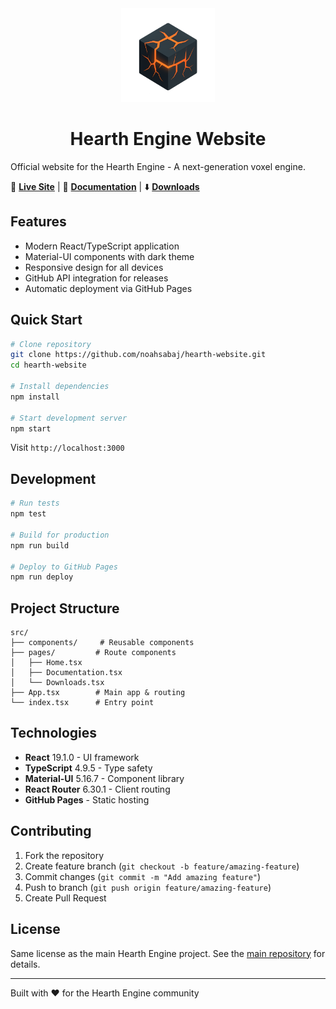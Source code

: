 <div align="center">
  <img src="public/logo.png" alt="Hearth Engine Logo" width="150"/>
  
  # Hearth Engine Website
</div>

Official website for the Hearth Engine - A next-generation voxel engine.

🚀 **[Live Site](https://noahsabaj.github.io/hearth-website)** | 📖 **[Documentation](https://noahsabaj.github.io/hearth-website/#/docs)** | ⬇️ **[Downloads](https://noahsabaj.github.io/hearth-website/#/downloads)**

## Features

- Modern React/TypeScript application
- Material-UI components with dark theme
- Responsive design for all devices
- GitHub API integration for releases
- Automatic deployment via GitHub Pages

## Quick Start

```bash
# Clone repository
git clone https://github.com/noahsabaj/hearth-website.git
cd hearth-website

# Install dependencies
npm install

# Start development server
npm start
```

Visit `http://localhost:3000`

## Development

```bash
# Run tests
npm test

# Build for production
npm run build

# Deploy to GitHub Pages
npm run deploy
```

## Project Structure

```
src/
├── components/     # Reusable components
├── pages/         # Route components
│   ├── Home.tsx
│   ├── Documentation.tsx
│   └── Downloads.tsx
├── App.tsx        # Main app & routing
└── index.tsx      # Entry point
```

## Technologies

- **React** 19.1.0 - UI framework
- **TypeScript** 4.9.5 - Type safety
- **Material-UI** 5.16.7 - Component library
- **React Router** 6.30.1 - Client routing
- **GitHub Pages** - Static hosting

## Contributing

1. Fork the repository
2. Create feature branch (`git checkout -b feature/amazing-feature`)
3. Commit changes (`git commit -m "Add amazing feature"`)
4. Push to branch (`git push origin feature/amazing-feature`)
5. Create Pull Request

## License

Same license as the main Hearth Engine project. See the [main repository](https://github.com/noahsabaj/hearth-engine) for details.

---

Built with ❤️ for the Hearth Engine community